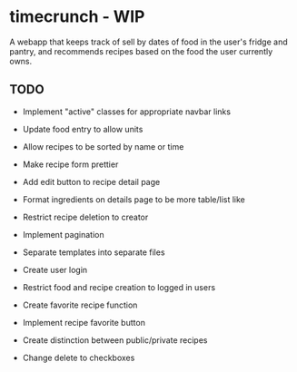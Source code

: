 # timecrunch - WIP

A webapp that keeps track of sell by dates of food in the user's fridge and pantry, and recommends recipes based on the food the user currently owns.

## TODO

* Implement "active" classes for appropriate navbar links

* Update food entry to allow units

* Allow recipes to be sorted by name or time

* Make recipe form prettier

* Add edit button to recipe detail page

* Format ingredients on details page to be more table/list like

* Restrict recipe deletion to creator

* Implement pagination

* Separate templates into separate files

* Create user login

* Restrict food and recipe creation to logged in users

* Create favorite recipe function

* Implement recipe favorite button

* Create distinction between public/private recipes

* Change delete to checkboxes